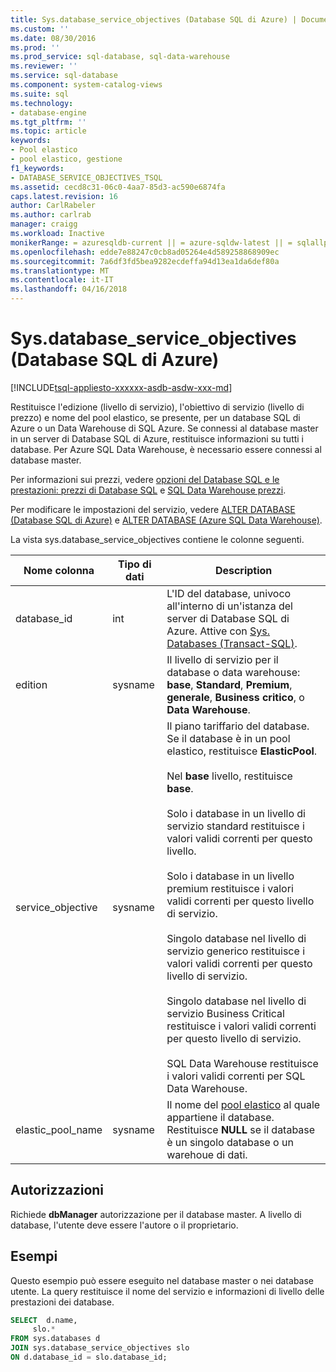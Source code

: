 ```yaml
---
title: Sys.database_service_objectives (Database SQL di Azure) | Documenti Microsoft
ms.custom: ''
ms.date: 08/30/2016
ms.prod: ''
ms.prod_service: sql-database, sql-data-warehouse
ms.reviewer: ''
ms.service: sql-database
ms.component: system-catalog-views
ms.suite: sql
ms.technology:
- database-engine
ms.tgt_pltfrm: ''
ms.topic: article
keywords:
- Pool elastico
- pool elastico, gestione
f1_keywords:
- DATABASE_SERVICE_OBJECTIVES_TSQL
ms.assetid: cecd8c31-06c0-4aa7-85d3-ac590e6874fa
caps.latest.revision: 16
author: CarlRabeler
ms.author: carlrab
manager: craigg
ms.workload: Inactive
monikerRange: = azuresqldb-current || = azure-sqldw-latest || = sqlallproducts-allversions
ms.openlocfilehash: edde7e88247c0cb8ad05264e4d589258868909ec
ms.sourcegitcommit: 7a6df3fd5bea9282ecdeffa94d13ea1da6def80a
ms.translationtype: MT
ms.contentlocale: it-IT
ms.lasthandoff: 04/16/2018
---
```

# <a name="sysdatabaseserviceobjectives-azure-sql-database"></a>Sys.database_service_objectives (Database SQL di Azure)
[!INCLUDE[tsql-appliesto-xxxxxx-asdb-asdw-xxx-md](../../includes/tsql-appliesto-xxxxxx-asdb-asdw-xxx-md.md)]

Restituisce l'edizione (livello di servizio), l'obiettivo di servizio (livello di prezzo) e nome del pool elastico, se presente, per un database SQL di Azure o un Data Warehouse di SQL Azure. Se connessi al database master in un server di Database SQL di Azure, restituisce informazioni su tutti i database. Per Azure SQL Data Warehouse, è necessario essere connessi al database master.  
  
  
 Per informazioni sui prezzi, vedere [opzioni del Database SQL e le prestazioni: prezzi di Database SQL](https://azure.microsoft.com/en-us/pricing/details/sql-database/) e [SQL Data Warehouse prezzi](https://azure.microsoft.com/pricing/details/sql-data-warehouse/).  
  
 Per modificare le impostazioni del servizio, vedere [ALTER DATABASE (Database SQL di Azure)](../../t-sql/statements/alter-database-azure-sql-database.md) e [ALTER DATABASE (Azure SQL Data Warehouse)](../../t-sql/statements/alter-database-azure-sql-data-warehouse.md).  
  
 La vista sys.database_service_objectives contiene le colonne seguenti.  
  
|Nome colonna|Tipo di dati|Description|  
|-----------------|---------------|-----------------|  
|database_id|int|L'ID del database, univoco all'interno di un'istanza del server di Database SQL di Azure. Attive con [Sys. Databases &#40;Transact-SQL&#41;](../../relational-databases/system-catalog-views/sys-databases-transact-sql.md).|  
|edition|sysname|Il livello di servizio per il database o data warehouse: **base**, **Standard**, **Premium**, **generale**,  **Business critico**, o **Data Warehouse**.|  
|service_objective|sysname|Il piano tariffario del database. Se il database è in un pool elastico, restituisce **ElasticPool**.<br /><br /> Nel **base** livello, restituisce **base**.<br /><br /> Solo i database in un livello di servizio standard restituisce i valori validi correnti per questo livello.<br /><br /> Solo i database in un livello premium restituisce i valori validi correnti per questo livello di servizio.<br /><br />Singolo database nel livello di servizio generico restituisce i valori validi correnti per questo livello di servizio.<br /><br />Singolo database nel livello di servizio Business Critical restituisce i valori validi correnti per questo livello di servizio.<br /><br /> SQL Data Warehouse restituisce i valori validi correnti per SQL Data Warehouse.|  
|elastic_pool_name|sysname|Il nome del [pool elastico](https://azure.microsoft.com/documentation/articles/sql-database-elastic-pool/) al quale appartiene il database. Restituisce **NULL** se il database è un singolo database o un warehoue di dati.|  
  
## <a name="permissions"></a>Autorizzazioni  
 Richiede **dbManager** autorizzazione per il database master.  A livello di database, l'utente deve essere l'autore o il proprietario.  
  
## <a name="examples"></a>Esempi  
 Questo esempio può essere eseguito nel database master o nei database utente. La query restituisce il nome del servizio e informazioni di livello delle prestazioni dei database.  
  
```sql  
SELECT  d.name,   
     slo.*    
FROM sys.databases d   
JOIN sys.database_service_objectives slo    
ON d.database_id = slo.database_id;  
  
```  
  
  

